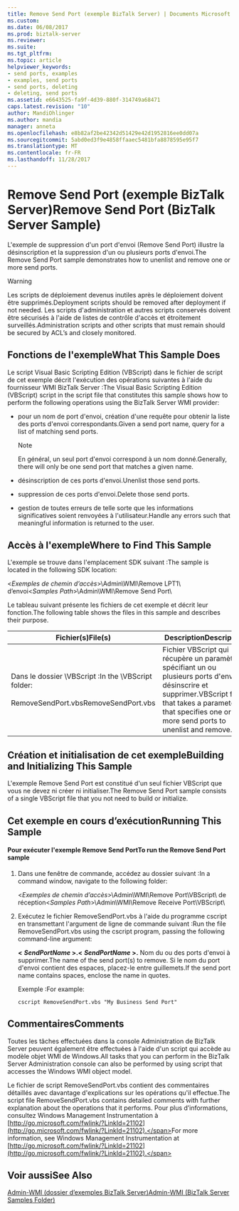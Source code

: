 ```yaml
---
title: Remove Send Port (exemple BizTalk Server) | Documents Microsoft
ms.custom: 
ms.date: 06/08/2017
ms.prod: biztalk-server
ms.reviewer: 
ms.suite: 
ms.tgt_pltfrm: 
ms.topic: article
helpviewer_keywords:
- send ports, examples
- examples, send ports
- send ports, deleting
- deleting, send ports
ms.assetid: e6643525-fa9f-4d39-880f-314749a68471
caps.latest.revision: "10"
author: MandiOhlinger
ms.author: mandia
manager: anneta
ms.openlocfilehash: e8b82af2be42342d51429e42d1952816ee0dd07a
ms.sourcegitcommit: 5abd0ed3f9e4858ffaaec5481bfa8878595e95f7
ms.translationtype: MT
ms.contentlocale: fr-FR
ms.lasthandoff: 11/28/2017
---
```

# <a name="remove-send-port-biztalk-server-sample"></a><span data-ttu-id="4e4d1-102">Remove Send Port (exemple BizTalk Server)</span><span class="sxs-lookup"><span data-stu-id="4e4d1-102">Remove Send Port (BizTalk Server Sample)</span></span>
<span data-ttu-id="4e4d1-103">L'exemple de suppression d'un port d'envoi (Remove Send Port) illustre la désinscription et la suppression d'un ou plusieurs ports d'envoi.</span><span class="sxs-lookup"><span data-stu-id="4e4d1-103">The Remove Send Port sample demonstrates how to unenlist and remove one or more send ports.</span></span>  
  
> [!WARNING]
>  <span data-ttu-id="4e4d1-104">Les scripts de déploiement devenus inutiles après le déploiement doivent être supprimés.</span><span class="sxs-lookup"><span data-stu-id="4e4d1-104">Deployment scripts should be removed after deployment if not needed.</span></span> <span data-ttu-id="4e4d1-105">Les scripts d'administration et autres scripts conservés doivent être sécurisés à l'aide de listes de contrôle d'accès et étroitement surveillés.</span><span class="sxs-lookup"><span data-stu-id="4e4d1-105">Administration scripts and other scripts that must remain should be secured by ACL’s and closely monitored.</span></span>  
  
## <a name="what-this-sample-does"></a><span data-ttu-id="4e4d1-106">Fonctions de l'exemple</span><span class="sxs-lookup"><span data-stu-id="4e4d1-106">What This Sample Does</span></span>  
 <span data-ttu-id="4e4d1-107">Le script Visual Basic Scripting Edition (VBScript) dans le fichier de script de cet exemple décrit l'exécution des opérations suivantes à l'aide du fournisseur WMI BizTalk Server :</span><span class="sxs-lookup"><span data-stu-id="4e4d1-107">The Visual Basic Scripting Edition (VBScript) script in the script file that constitutes this sample shows how to perform the following operations using the BizTalk Server WMI provider:</span></span>  
  
-   <span data-ttu-id="4e4d1-108">pour un nom de port d'envoi, création d'une requête pour obtenir la liste des ports d'envoi correspondants.</span><span class="sxs-lookup"><span data-stu-id="4e4d1-108">Given a send port name, query for a list of matching send ports.</span></span>  
  
    > [!NOTE]
    >  <span data-ttu-id="4e4d1-109">En général, un seul port d'envoi correspond à un nom donné.</span><span class="sxs-lookup"><span data-stu-id="4e4d1-109">Generally, there will only be one send port that matches a given name.</span></span>  
  
-   <span data-ttu-id="4e4d1-110">désinscription de ces ports d'envoi.</span><span class="sxs-lookup"><span data-stu-id="4e4d1-110">Unenlist those send ports.</span></span>  
  
-   <span data-ttu-id="4e4d1-111">suppression de ces ports d'envoi.</span><span class="sxs-lookup"><span data-stu-id="4e4d1-111">Delete those send ports.</span></span>  
  
-   <span data-ttu-id="4e4d1-112">gestion de toutes erreurs de telle sorte que les informations significatives soient renvoyées à l'utilisateur.</span><span class="sxs-lookup"><span data-stu-id="4e4d1-112">Handle any errors such that meaningful information is returned to the user.</span></span>  
  
## <a name="where-to-find-this-sample"></a><span data-ttu-id="4e4d1-113">Accès à l'exemple</span><span class="sxs-lookup"><span data-stu-id="4e4d1-113">Where to Find This Sample</span></span>  
 <span data-ttu-id="4e4d1-114">L'exemple se trouve dans l'emplacement SDK suivant :</span><span class="sxs-lookup"><span data-stu-id="4e4d1-114">The sample is located in the following SDK location:</span></span>  
  
 <span data-ttu-id="4e4d1-115">\<*Exemples de chemin d’accès*\>\Admin\WMI\Remove LPT1\ d’envoi</span><span class="sxs-lookup"><span data-stu-id="4e4d1-115">\<*Samples Path*\>\Admin\WMI\Remove Send Port\\</span></span>  
  
 <span data-ttu-id="4e4d1-116">Le tableau suivant présente les fichiers de cet exemple et décrit leur fonction.</span><span class="sxs-lookup"><span data-stu-id="4e4d1-116">The following table shows the files in this sample and describes their purpose.</span></span>  
  
|<span data-ttu-id="4e4d1-117">Fichier(s)</span><span class="sxs-lookup"><span data-stu-id="4e4d1-117">File(s)</span></span>|<span data-ttu-id="4e4d1-118"> Description</span><span class="sxs-lookup"><span data-stu-id="4e4d1-118">Description</span></span>|  
|---------------|-----------------|  
|<span data-ttu-id="4e4d1-119">Dans le dossier \VBScript :</span><span class="sxs-lookup"><span data-stu-id="4e4d1-119">In the \VBScript folder:</span></span><br /><br /> <span data-ttu-id="4e4d1-120">RemoveSendPort.vbs</span><span class="sxs-lookup"><span data-stu-id="4e4d1-120">RemoveSendPort.vbs</span></span>|<span data-ttu-id="4e4d1-121">Fichier VBScript qui récupère un paramètre spécifiant un ou plusieurs ports d'envoi à désinscrire et supprimer.</span><span class="sxs-lookup"><span data-stu-id="4e4d1-121">VBScript file that takes a parameter that specifies one or more send ports to unenlist and remove.</span></span>|  
  
## <a name="building-and-initializing-this-sample"></a><span data-ttu-id="4e4d1-122">Création et initialisation de cet exemple</span><span class="sxs-lookup"><span data-stu-id="4e4d1-122">Building and Initializing This Sample</span></span>  
 <span data-ttu-id="4e4d1-123">L'exemple Remove Send Port est constitué d'un seul fichier VBScript que vous ne devez ni créer ni initialiser.</span><span class="sxs-lookup"><span data-stu-id="4e4d1-123">The Remove Send Port sample consists of a single VBScript file that you not need to build or initialize.</span></span>  
  
## <a name="running-this-sample"></a><span data-ttu-id="4e4d1-124">Cet exemple en cours d’exécution</span><span class="sxs-lookup"><span data-stu-id="4e4d1-124">Running This Sample</span></span>  
  
#### <a name="to-run-the-remove-send-port-sample"></a><span data-ttu-id="4e4d1-125">Pour exécuter l'exemple Remove Send Port</span><span class="sxs-lookup"><span data-stu-id="4e4d1-125">To run the Remove Send Port sample</span></span>  
  
1.  <span data-ttu-id="4e4d1-126">Dans une fenêtre de commande, accédez au dossier suivant :</span><span class="sxs-lookup"><span data-stu-id="4e4d1-126">In a command window, navigate to the following folder:</span></span>  
  
     <span data-ttu-id="4e4d1-127">\<*Exemples de chemin d’accès*\>\Admin\WMI\Remove Port\VBScript\ de réception</span><span class="sxs-lookup"><span data-stu-id="4e4d1-127">\<*Samples Path*\>\Admin\WMI\Remove Receive Port\VBScript\\</span></span>  
  
2.  <span data-ttu-id="4e4d1-128">Exécutez le fichier RemoveSendPort.vbs à l'aide du programme cscript en transmettant l'argument de ligne de commande suivant :</span><span class="sxs-lookup"><span data-stu-id="4e4d1-128">Run the file RemoveSendPort.vbs using the cscript program, passing the following command-line argument:</span></span>  
  
     <span data-ttu-id="4e4d1-129">**\<** ***SendPortName* \>.**</span><span class="sxs-lookup"><span data-stu-id="4e4d1-129">**\<** ***SendPortName* \>.**</span></span> <span data-ttu-id="4e4d1-130">Nom du ou des ports d'envoi à supprimer.</span><span class="sxs-lookup"><span data-stu-id="4e4d1-130">The name of the send port(s) to remove.</span></span> <span data-ttu-id="4e4d1-131">Si le nom du port d'envoi contient des espaces, placez-le entre guillemets.</span><span class="sxs-lookup"><span data-stu-id="4e4d1-131">If the send port name contains spaces, enclose the name in quotes.</span></span>  
  
     <span data-ttu-id="4e4d1-132">Exemple :</span><span class="sxs-lookup"><span data-stu-id="4e4d1-132">For example:</span></span>  
  
    ```  
    cscript RemoveSendPort.vbs "My Business Send Port"  
    ```  
  
## <a name="comments"></a><span data-ttu-id="4e4d1-133">Commentaires</span><span class="sxs-lookup"><span data-stu-id="4e4d1-133">Comments</span></span>  
 <span data-ttu-id="4e4d1-134">Toutes les tâches effectuées dans la console Administration de BizTalk Server peuvent également être effectuées à l'aide d'un script qui accède au modèle objet WMI de Windows.</span><span class="sxs-lookup"><span data-stu-id="4e4d1-134">All tasks that you can perform in the BizTalk Server Administration console can also be performed by using script that accesses the Windows WMI object model.</span></span>  
  
 <span data-ttu-id="4e4d1-135">Le fichier de script RemoveSendPort.vbs contient des commentaires détaillés avec davantage d'explications sur les opérations qu'il effectue.</span><span class="sxs-lookup"><span data-stu-id="4e4d1-135">The script file RemoveSendPort.vbs contains detailed comments with further explanation about the operations that it performs.</span></span> <span data-ttu-id="4e4d1-136">Pour plus d’informations, consultez Windows Management Instrumentation à [http://go.microsoft.com/fwlink/?LinkId=21102](http://go.microsoft.com/fwlink/?LinkId=21102).</span><span class="sxs-lookup"><span data-stu-id="4e4d1-136">For more information, see Windows Management Instrumentation at [http://go.microsoft.com/fwlink/?LinkId=21102](http://go.microsoft.com/fwlink/?LinkId=21102).</span></span>  
  
## <a name="see-also"></a><span data-ttu-id="4e4d1-137">Voir aussi</span><span class="sxs-lookup"><span data-stu-id="4e4d1-137">See Also</span></span>  
 [<span data-ttu-id="4e4d1-138">Admin-WMI (dossier d’exemples BizTalk Server)</span><span class="sxs-lookup"><span data-stu-id="4e4d1-138">Admin-WMI (BizTalk Server Samples Folder)</span></span>](../core/admin-wmi-biztalk-server-samples-folder.md)